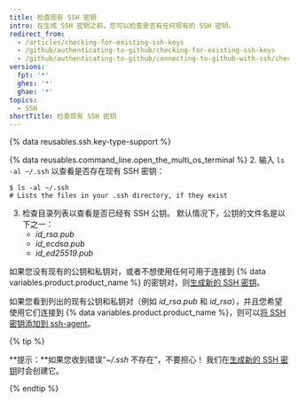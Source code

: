 ```yaml
---
title: 检查现有 SSH 密钥
intro: 在生成 SSH 密钥之前，您可以检查是否有任何现有的 SSH 密钥。
redirect_from:
  - /articles/checking-for-existing-ssh-keys
  - /github/authenticating-to-github/checking-for-existing-ssh-keys
  - /github/authenticating-to-github/connecting-to-github-with-ssh/checking-for-existing-ssh-keys
versions:
  fpt: '*'
  ghes: '*'
  ghae: '*'
topics:
  - SSH
shortTitle: 检查现有 SSH 密钥
---
```


{% data reusables.ssh.key-type-support %}

{% data reusables.command_line.open_the_multi_os_terminal %}
2. 输入 `ls -al ~/.ssh` 以查看是否存在现有 SSH 密钥：

  ```shell
  $ ls -al ~/.ssh
  # Lists the files in your .ssh directory, if they exist
  ```
3. 检查目录列表以查看是否已经有 SSH 公钥。 默认情况下，公钥的文件名是以下之一：
    - *id_rsa.pub*
    - *id_ecdsa.pub*
    - *id_ed25519.pub*

如果您没有现有的公钥和私钥对，或者不想使用任何可用于连接到 {% data variables.product.product_name %} 的密钥对，则[生成新的 SSH 密钥](/articles/generating-a-new-ssh-key-and-adding-it-to-the-ssh-agent)。

如果您看到列出的现有公钥和私钥对（例如 *id_rsa.pub* 和 *id_rsa*），并且您希望使用它们连接到 {% data variables.product.product_name %}，则可以[将 SSH 密钥添加到 ssh-agent](/articles/generating-a-new-ssh-key-and-adding-it-to-the-ssh-agent/#adding-your-ssh-key-to-the-ssh-agent)。

{% tip %}

**提示：**如果您收到错误“*~/.ssh* 不存在”，不要担心！ 我们在[生成新的 SSH 密钥](/articles/generating-a-new-ssh-key-and-adding-it-to-the-ssh-agent)时会创建它。

{% endtip %}
